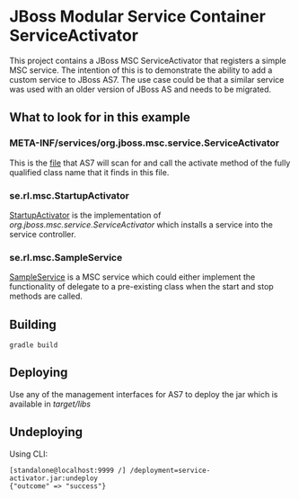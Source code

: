 # JBoss Modular Service Container ServiceActivator
This project contains a JBoss MSC ServiceActivator that registers a simple MSC service. The intention
of this is to demonstrate the ability to add a custom service to JBoss AS7. The use case could be that 
a similar service was used with an older version of JBoss AS and needs to be migrated. 

## What to look for in this example

### META-INF/services/org.jboss.msc.service.ServiceActivator
This is the [file](migrate/blob/master/service-activator/src/main/resources/META-INF/services/org.jboss.msc.service.ServiceActivator) that AS7 will scan for and call the activate method of the fully qualified class name
that it finds in this file.

### se.rl.msc.StartupActivator
[StartupActivator](service-activator/src/main/java/se/rl/msc/StartupActivator.java) is the implementation of _org.jboss.msc.service.ServiceActivator_ which installs a service into the
service controller. 

### se.rl.msc.SampleService
[SampleService](migrate/blob/master/service-activator/src/main/java/se/rl/msc/SampleService.java)
is a MSC service which could either implement the functionality 
of delegate to a pre-existing class when the start and stop methods are called.

## Building

    gradle build
    
## Deploying
Use any of the management interfaces for AS7 to deploy the jar which is available in _target/libs_

## Undeploying
Using CLI:

    [standalone@localhost:9999 /] /deployment=service-activator.jar:undeploy
	{"outcome" => "success"}
    

